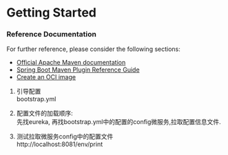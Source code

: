 # Getting Started

### Reference Documentation
For further reference, please consider the following sections:

* [Official Apache Maven documentation](https://maven.apache.org/guides/index.html)
* [Spring Boot Maven Plugin Reference Guide](https://docs.spring.io/spring-boot/docs/2.3.5.RELEASE/maven-plugin/reference/html/)
* [Create an OCI image](https://docs.spring.io/spring-boot/docs/2.3.5.RELEASE/maven-plugin/reference/html/#build-image)

1. 引导配置  
bootstrap.yml  

2. 配置文件的加载顺序:  
先找eureka, 再找bootstrap.yml中的配置的config微服务,拉取配置信息文件.  

3. 测试拉取微服务config中的配置文件  
http://localhost:8081/env/print  
